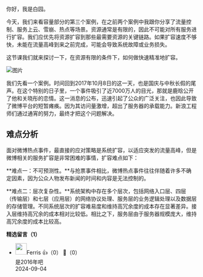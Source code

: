 你好，我是白园。

今天，我们来看容量部分的第三个案例，在之前两个案例中我跟你分享了流量控制、服务上云、雪崩、热点等场景。资源通常是有限的，因此不可能对所有服务进行扩容。我们应优先将资源扩容到那些最需要资源的关键链路。如果扩容速度不够快，未能在流量高峰到来之前完成，可能会导致系统故障或业务损失。

这节课我们就来探讨一下，在资源有限的条件下，如何做快速精准地扩容。

![图片](https://static001.geekbang.org/resource/image/d6/26/d62ccb00ddf2f8cc5c899ae28e4bba26.png?wh=1952x1116)

我们先看一个案例。时间回到2017年10月8日的这一天，也是国庆与中秋长假的尾声。在这个特别的日子里，一个事件吸引了近7000万人的目光，那就是鹿晗公开了他和关晓彤的恋情。这一消息的公布，迅速引起了公众的广泛关注，也因此导致了微博平台的短暂瘫痪。因为其访问量激增，超出了服务器的承载能力。新浪工程师们通过通宵的努力，最终才把这个问题解决。

## 难点分析

面对微博热点事件，最直接的应对策略是系统扩容，以适应突发的流量高峰，但是微博相关的服务扩容是非常困难的事情，扩容难点如下：

**难点一：不可预测性。**与抢票事件相比，微博热点事件往往伴随着许多不确定因素，因为公众人物发布新闻的时间和内容是无法控制的。

**难点二：层次复杂性。**系统架构中存在多个层次，包括网络入口层、四层（传输层）和七层（应用层）的网络协议处理、服务层的业务逻辑处理以及数据层的存储管理。不同系统层次的扩容难易度和维持高冗余度的成本存在显著差异。接入层维持高冗余的成本相对比较低。相比之下，服务层由于服务器规模庞大，维持高冗余度的成本比较高。
<div><strong>精选留言（1）</strong></div><ul>
<li><img src="https://static001.geekbang.org/account/avatar/00/0f/f7/76/c3404ae2.jpg" width="30px"><span>Ferris</span> 👍（0） 💬（0）<div>是2016年吧</div>2024-09-04</li><br/>
</ul>